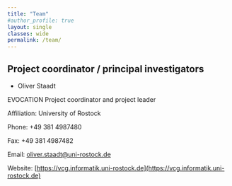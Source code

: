 ```yaml
---
title: "Team"
#author_profile: true
layout: single
classes: wide
permalink: /team/
---
```


## Project coordinator / principal investigators

- Oliver Staadt

EVOCATION Project coordinator and project leader

Affiliation: University of Rostock

Phone: +49 381 4987480

Fax:	+49 381 4987482

Email:  [oliver.staadt@uni-rostock.de](mailto:oliver.staadt@uni-rostock.de)

Website: [https://vcg.informatik.uni-rostock.de](https://vcg.informatik.uni-rostock.de)
<!--This is the base Jekyll theme. You can find out more info about customizing your Jekyll theme, as well as basic Jekyll usage documentation at [jekyllrb.com](https://jekyllrb.com/)

You can find the source code for Minima at GitHub:
[jekyll][jekyll-organization] /
[minima](https://github.com/jekyll/minima)

You can find the source code for Jekyll at GitHub:
[jekyll][jekyll-organization] /
[jekyll](https://github.com/jekyll/jekyll)


[jekyll-organization]: https://github.com/jekyll -->

